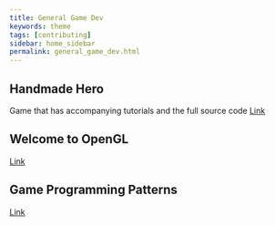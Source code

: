 ```yaml
---
title: General Game Dev
keywords: theme
tags: [contributing]
sidebar: home_sidebar
permalink: general_game_dev.html
---
```


## Handmade Hero
Game that has accompanying tutorials and the full source code
[Link](https://handmadehero.org/)

## Welcome to OpenGL
[Link](https://learnopengl.com/)

## Game Programming Patterns
[Link](http://gameprogrammingpatterns.com/contents.html)
